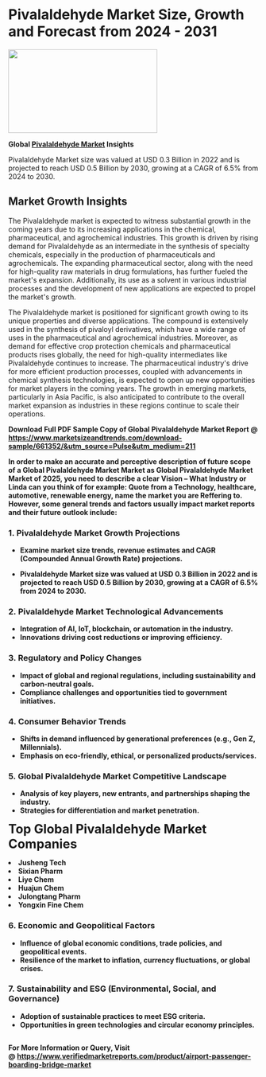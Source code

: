 <H1>Pivalaldehyde Market Size, Growth and Forecast from 2024 - 2031</H1><img class="aligncenter size-medium wp-image-584254" src="https://thirdeyenews.in/wp-content/uploads/2024/09/Global-Market-Research-300x168.jpeg" alt="" width="300" height="168" /><p><strong>Global&nbsp;<a href="https://www.marketsizeandtrends.com/download-sample/661352/&amp;utm_source=Pulse&amp;utm_medium=211">Pivalaldehyde Market</a> Insights</strong></p><p>Pivalaldehyde Market size was valued at USD 0.3 Billion in 2022 and is projected to reach USD 0.5 Billion by 2030, growing at a CAGR of 6.5% from 2024 to 2030.</p><p><h2>Market Growth Insights</h2> <p>The Pivalaldehyde market is expected to witness substantial growth in the coming years due to its increasing applications in the chemical, pharmaceutical, and agrochemical industries. This growth is driven by rising demand for Pivalaldehyde as an intermediate in the synthesis of specialty chemicals, especially in the production of pharmaceuticals and agrochemicals. The expanding pharmaceutical sector, along with the need for high-quality raw materials in drug formulations, has further fueled the market's expansion. Additionally, its use as a solvent in various industrial processes and the development of new applications are expected to propel the market's growth.</p> <p><strong></strong></p> <p>The Pivalaldehyde market is positioned for significant growth owing to its unique properties and diverse applications. The compound is extensively used in the synthesis of pivaloyl derivatives, which have a wide range of uses in the pharmaceutical and agrochemical industries. Moreover, as demand for effective crop protection chemicals and pharmaceutical products rises globally, the need for high-quality intermediates like Pivalaldehyde continues to increase. The pharmaceutical industry's drive for more efficient production processes, coupled with advancements in chemical synthesis technologies, is expected to open up new opportunities for market players in the coming years. The growth in emerging markets, particularly in Asia Pacific, is also anticipated to contribute to the overall market expansion as industries in these regions continue to scale their operations. <p><strong></p><p><span class=""><strong>Download Full PDF Sample Copy of Global Pivalaldehyde Market Report</strong> @ <a href="https://www.marketsizeandtrends.com/download-sample/661352/&amp;utm_source=Pulse&amp;utm_medium=211" target="_blank">https://www.marketsizeandtrends.com/download-sample/661352/&amp;utm_source=Pulse&amp;utm_medium=211</a></span></p><p>In order to make an accurate and perceptive description of future scope of a Global&nbsp;Pivalaldehyde Market Market as Global&nbsp;Pivalaldehyde Market Market of 2025, you need to describe a clear Vision &ndash; What Industry or Linda can you think of for example: Quote from a Technology, healthcare, automotive, renewable energy, name the market you are Reffering to. However, some general trends and factors usually impact market reports and their future outlook include:</p><h3>1.&nbsp;<strong>Pivalaldehyde Market Growth Projections</strong></h3><ul><li>Examine market size trends, revenue estimates and CAGR (Compounded Annual Growth Rate) projections.</li><li><p>Pivalaldehyde Market size was valued at USD 0.3 Billion in 2022 and is projected to reach USD 0.5 Billion by 2030, growing at a CAGR of 6.5% from 2024 to 2030.</p></li></ul><h3>2.&nbsp;<strong>Pivalaldehyde Market Technological Advancements</strong></h3><ul><li>Integration of AI, IoT, blockchain, or automation in the industry.</li><li>Innovations driving cost reductions or improving efficiency.</li></ul><h3>3.&nbsp;<strong>Regulatory and Policy Changes</strong></h3><ul><li>Impact of global and regional regulations, including sustainability and carbon-neutral goals.</li><li>Compliance challenges and opportunities tied to government initiatives.</li></ul><h3>4.&nbsp;<strong>Consumer Behavior Trends</strong></h3><ul><li>Shifts in demand influenced by generational preferences (e.g., Gen Z, Millennials).</li><li>Emphasis on eco-friendly, ethical, or personalized products/services.</li></ul><h3>5.&nbsp;<strong>Global Pivalaldehyde Market Competitive Landscape</strong></h3><ul><li>Analysis of key players, new entrants, and partnerships shaping the industry.</li><li>Strategies for differentiation and market penetration.</li></ul><p data-pm-slice="1 1 []"><span style="color: inherit; font-family: inherit; font-size: 25px;">Top Global Pivalaldehyde Market Companies</span></p><div class="" data-test-id=""><p><li>Jusheng Tech</li><li> Sixian Pharm</li><li> Liye Chem</li><li> Huajun Chem</li><li> Julongtang Pharm</li><li> Yongxin Fine Chem</li></p></div><h3>6.&nbsp;<strong>Economic and Geopolitical Factors</strong></h3><ul><li>Influence of global economic conditions, trade policies, and geopolitical events.</li><li>Resilience of the market to inflation, currency fluctuations, or global crises.</li></ul><h3>7.&nbsp;<strong>Sustainability and ESG (Environmental, Social, and Governance)</strong></h3><ul><li>Adoption of sustainable practices to meet ESG criteria.</li><li>Opportunities in green technologies and circular economy principles.</li></ul><h2><strong style="font-size: 14px;">For More Information or Query, Visit @&nbsp;</strong><a style="background-color: #ffffff; font-size: 14px;" href="https://www.marketsizeandtrends.com/report/pivalaldehyde-market/" target="_blank">https://www.verifiedmarketreports.com/product/airport-passenger-boarding-bridge-market</a></h2>
